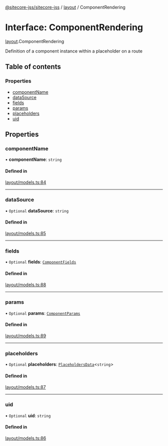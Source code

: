 [@sitecore-jss/sitecore-jss](../README.md) / [layout](../modules/layout.md) / ComponentRendering

# Interface: ComponentRendering

[layout](../modules/layout.md).ComponentRendering

Definition of a component instance within a placeholder on a route

## Table of contents

### Properties

- [componentName](layout.ComponentRendering.md#componentname)
- [dataSource](layout.ComponentRendering.md#datasource)
- [fields](layout.ComponentRendering.md#fields)
- [params](layout.ComponentRendering.md#params)
- [placeholders](layout.ComponentRendering.md#placeholders)
- [uid](layout.ComponentRendering.md#uid)

## Properties

### componentName

• **componentName**: `string`

#### Defined in

[layout/models.ts:84](https://github.com/Sitecore/jss/blob/25c4adcb9/packages/sitecore-jss/src/layout/models.ts#L84)

___

### dataSource

• `Optional` **dataSource**: `string`

#### Defined in

[layout/models.ts:85](https://github.com/Sitecore/jss/blob/25c4adcb9/packages/sitecore-jss/src/layout/models.ts#L85)

___

### fields

• `Optional` **fields**: [`ComponentFields`](layout.ComponentFields.md)

#### Defined in

[layout/models.ts:88](https://github.com/Sitecore/jss/blob/25c4adcb9/packages/sitecore-jss/src/layout/models.ts#L88)

___

### params

• `Optional` **params**: [`ComponentParams`](layout.ComponentParams.md)

#### Defined in

[layout/models.ts:89](https://github.com/Sitecore/jss/blob/25c4adcb9/packages/sitecore-jss/src/layout/models.ts#L89)

___

### placeholders

• `Optional` **placeholders**: [`PlaceholdersData`](../modules/layout.md#placeholdersdata)<`string`\>

#### Defined in

[layout/models.ts:87](https://github.com/Sitecore/jss/blob/25c4adcb9/packages/sitecore-jss/src/layout/models.ts#L87)

___

### uid

• `Optional` **uid**: `string`

#### Defined in

[layout/models.ts:86](https://github.com/Sitecore/jss/blob/25c4adcb9/packages/sitecore-jss/src/layout/models.ts#L86)
